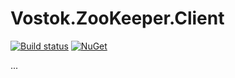 # Vostok.ZooKeeper.Client

[![Build status](https://ci.appveyor.com/api/projects/status/github/vostok/zookeeper-client?svg=true&branch=master)](https://ci.appveyor.com/project/vostok/zookeeper.client/branch/master)
[![NuGet](https://img.shields.io/nuget/v/Vostok.ZooKeeper.Client.svg)](https://www.nuget.org/packages/Vostok.ZooKeeper.Client)

...
